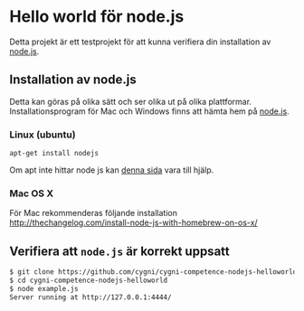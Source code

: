 # Hello world för node.js
Detta projekt är ett testprojekt för att kunna verifiera din installation av [node.js](http://nodejs.org/). 


## Installation av node.js
Detta kan göras på olika sätt och ser olika ut på olika plattformar. Installationsprogram för Mac och Windows finns att hämta hem på [node.js](http://nodejs.org/).

### Linux (ubuntu)
```apt-get install nodejs```

Om apt inte hittar node js kan [denna sida](https://github.com/joyent/node/wiki/installing-node.js-via-package-manager) vara till hjälp.

### Mac OS X
För Mac rekommenderas följande installation http://thechangelog.com/install-node-js-with-homebrew-on-os-x/

## Verifiera att ```node.js``` är korrekt uppsatt
```bash
$ git clone https://github.com/cygni/cygni-competence-nodejs-helloworld
$ cd cygni-competence-nodejs-helloworld
$ node example.js
Server running at http://127.0.0.1:4444/
```
